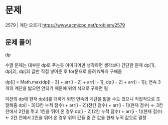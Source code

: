 # 문제

2579 | 계단 오르기
https://www.acmicpc.net/problem/2579

## 문제 풀이

dp

수열 문제는 대부분 dp로 푸는듯
아이디어만 생각하면 생각보다 간단한 문제
dp[1], dp[2], dp[3] 값만 직접 넣어준 후 for문으로 돌려 N까지 구해줌

dp[i] = Math.max(dp[i - 3] + arr[i - 2] + arr[i - 1], dp[i - 2] + arr[i - 1]);
연속 3개의 계단을 밟으면 안되기 때문에 위의 식으로 구하면 됨

이전의 dp에 현재 dp[i]를 더하게 되면 연속의 계단을 밟을 수도 있으니 직접적으로 조절해줌
dp[i - 3](3칸 누적 점수) + arr[i - 2](전칸 점수) + arr[i - 1](현재 점수) <- 3칸전에서 2칸을 뛰고 1칸을 뛰어 온 경우
dp[i - 2](2칸 누적 점수) + arr[i - 1](현재 점수) <- 2칸 전에서 2칸을 뛰어 온 경우
위의 값들 중 큰 값을 현재 누적 값으로 결졍
